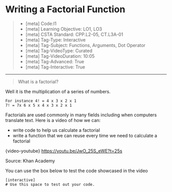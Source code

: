 # Writing a Factorial Function
> - [meta] Code:I1
> - [meta] Learning Objective: LO1, LO3
> - [meta] CSTA Standard: CPP.L2-05, CT.L3A-01
> - [meta] Tag-Type: Interactive
> - [meta] Tag-Subject: Functions, Arguments, Dot Operator
> - [meta] Tag-VideoType: Curated
> - [meta] Tag-VideoDuration: 10:05
> - [meta] Tag-Advanced: True
> - [meta] Tag-Interactive: True

---

> What is a factorial?
 
Well it is the multiplication of a series of numbers. 

```
For instance 4! = 4 x 3 x 2 x 1
7! = 7x 6 x 5 x 4 x 3 x 2 x 1
```

Factorials are used commonly in many fields including when computers translate text. Here is a video of how we can:
- write code to help us calculate a factorial
- write a function that we can reuse every time we need to calculate a factorial

{video-youtube} https://youtu.be/JwO_25S_eWE?t=25s

Source: Khan Academy

You can use the box below to test the code showcased in the video 
```
[interactive]
# Use this space to test out your code.
```



